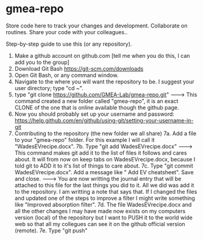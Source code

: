 # gmea-repo
Store code here to track your changes and development. Collaborate on routines. Share your code with your colleagues..


Step-by-step guide to use this (or any repository).
1. Make a github account on github.com [tell me when you do this, I can add you to the group]
2. Download Git Bash https://git-scm.com/downloads
3. Open Git Bash, or any command window.
4. Navigate to the where you will want the repository to be. I suggest your user directory; type "cd ~".
5. type "git clone https://github.com/GMEA-Lab/gmea-repo.git" ---> This command created a new folder called "gmea-repo", it is an exact CLONE of the one that is online available though the github page.
6. Now you should probably set up your username and password: https://help.github.com/en/github/using-git/setting-your-username-in-git 
7. Contributing to the repository (the new folder we all share)
  7a. Add a file to your "gmea-repo" folder. For this example I will call it "WadesEVrecipe.docx".
  7b. Type "git add WadesEVrecipe.docx" ---> This command makes git add it to the list of files it follows and cares about. It will from now on keep tabs on WadesEVrecipe.docx, because I told git to ADD it to it's list of things to care about.
  7c. Type "git commit WadesEVrecipe.docx". Add a message like " Add EV cheatsheet". Save and close. ---> You are now writting the journal entry that will be attached to this file for the last things you did to it. All we did was add it to the repository. I am writting a note that says that. If I changed the files and updated one of the steps to improve a filter I might write something like "Improved absorption filter".
  7d. The file WadesEVrecipe.docx and all the other changes I may have made now exists on my computers version (local) of the repository but I want to PUSH it to the world wide web so that all my collegues can see it on the github official version (remote).
  7e. Type "git push"
